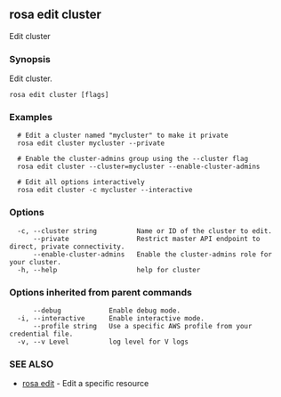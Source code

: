 ## rosa edit cluster

Edit cluster

### Synopsis

Edit cluster.

```
rosa edit cluster [flags]
```

### Examples

```
  # Edit a cluster named "mycluster" to make it private
  rosa edit cluster mycluster --private

  # Enable the cluster-admins group using the --cluster flag
  rosa edit cluster --cluster=mycluster --enable-cluster-admins

  # Edit all options interactively
  rosa edit cluster -c mycluster --interactive
```

### Options

```
  -c, --cluster string          Name or ID of the cluster to edit.
      --private                 Restrict master API endpoint to direct, private connectivity.
      --enable-cluster-admins   Enable the cluster-admins role for your cluster.
  -h, --help                    help for cluster
```

### Options inherited from parent commands

```
      --debug            Enable debug mode.
  -i, --interactive      Enable interactive mode.
      --profile string   Use a specific AWS profile from your credential file.
  -v, --v Level          log level for V logs
```

### SEE ALSO

* [rosa edit](rosa_edit.md)	 - Edit a specific resource

